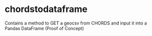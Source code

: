 # chordstodataframe
Contains a method to GET a geocsv from CHORDS and input it into a Pandas DataFrame (Proof of Concept)
